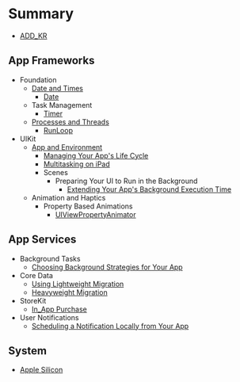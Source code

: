 # Summary

* [ADD_KR](README.md)

## App Frameworks

- Foundation
  - [Date and Times](App_Frameworks/Foundation/Date_and_Times/README.md)
    - [Date](App_Frameworks/Foundation/Date_and_Times/Date.md)
  - Task Management
    - [Timer](App_Frameworks/Foundation/Task_Management/Timer.md)
  - [Processes and Threads](App_Frameworks/Foundation/Processes_and_Threads/README.md)
    - [RunLoop](App_Frameworks/Foundation/Processes_and_Threads/RunLoop.md)
- UIKit
  - [App and Environment](App_Frameworks/UIKit/App_and_Environment/README.md)
    - [Managing Your App's Life Cycle](App_Frameworks/UIKit/App_and_Environment/Managing_Your_App's_Life_Cycle.md)
    - [Multitasking on iPad](App_Frameworks/UIKit/App_and_Environment/Multitasking_on_iPad.md)
    - Scenes
      - Preparing Your UI to Run in the Background
        - [Extending Your App's Background Execution Time](App_and_Environment/Extending_Your_App's_Background_Execution_Time.md)
  - Animation and Haptics
    - Property Based Animations
      - [UIViewPropertyAnimator](App_Frameworks/UIKit/Animation_and_Haptics/UIViewPropertyAnimator.md)

## App Services

- Background Tasks
  - [Choosing Background Strategies for Your App](App_Services/Background_Tasks/Choosing_Background_Strategies_for_Your_App.md)
- Core Data
  - [Using Lightweight Migration](App_Services/Core_Data/Using_Lightweight_Migration.md)
  - [Heavyweight Migration](App_Services/Core_Data/Heavyweight_Migration.md)
- StoreKit
  - [In_App Purchase](App_Services/StoreKit/In_App_Purchase/README.md)
- User Notifications
  - [Scheduling a Notification Locally from Your App](App_Services/User_Notifications/Scheduling_a_Notification_Locally_from_Your_App.md)

## System

- [Apple Silicon](System/Apple_Silicon/README.md)

